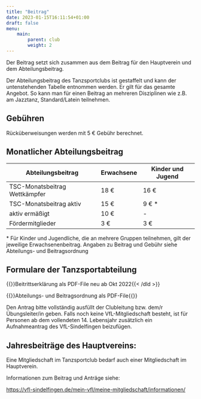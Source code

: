 ```yaml
---
title: "Beitrag"
date: 2023-01-15T16:11:54+01:00
draft: false
menu:
    main:
        parent: club
        weight: 2
---
```


Der Beitrag setzt sich zusammen aus dem Beitrag für den Hauptverein und dem Abteilungsbeitrag.

Der Abteilungsbeitrag des Tanzsportclubs ist gestaffelt und kann der untenstehenden Tabelle entnommen werden.
Er gilt für das gesamte Angebot.
So kann man für einen Beitrag an mehreren Disziplinen wie z.B. am Jazztanz, Standard/Latein teilnehmen. 

## Gebühren

Rücküberweisungen werden mit 5 € Gebühr berechnet.

## Monatlicher Abteilungsbeitrag

| Abteilungsbeitrag | Erwachsene | Kinder und Jugend |
|-------------------|------------|-------------------|
| TSC-Monatsbeitrag Wettkämpfer | 18 € | 16 € |
| TSC-Monatsbeitrag aktiv | 15 € | 9 € * |
| aktiv ermäßigt | 10 € | - |
| Fördermitglieder | 3 € | 3 € |

\*  Für Kinder und Jugendliche, die an mehrere Gruppen teilnehmen, gilt der jeweilige Erwachsenenbeitrag.
Angaben zu Beitrag und Gebühr siehe Abteilungs- und Beitragsordnung

## Formulare der Tanzsportabteilung

{{<dld url="Anmeldeformular.pdf" wrap="1">}}Beitrittserklärung als PDF-File  neu ab Okt 2022{{< /dld >}}

{{<dld url="Abteilungs-Beitragsordnung-2022-05-03.pdf" wrap="1">}}Abteilungs- und Beitragsordnung als PDF-File{{</dld>}}

Den Antrag bitte vollständig ausfüllt der Clubleitung bzw. dem/r Übungsleiter/in geben. Falls noch keine VfL-Mitgliedschaft besteht, ist für Personen ab dem vollendeten 14. Lebensjahr zusätzlich ein Aufnahmeantrag des VfL-Sindelfingen beizufügen.

## Jahresbeiträge des Hauptvereins:

Eine Mitgliedschaft im Tanzsportclub bedarf auch einer Mitgliedschaft im Hauptverein.

Informationen zum Beitrag und Anträge siehe:

https://vfl-sindelfingen.de/mein-vfl/meine-mitgliedschaft/informationen/
